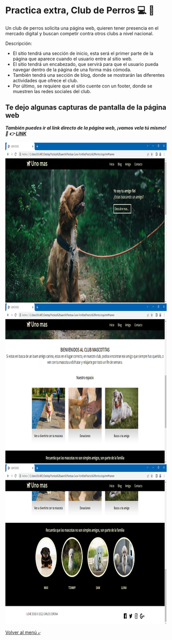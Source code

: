 # Practica extra, Club de Perros :computer: :dog:
Un club de perros solicita una página web, quieren tener presencia en el mercado digital y buscan competir contra otros clubs a nivel nacional.

Descripción:

- El sitio tendrá una sección de inicio, esta será el primer parte de la página que aparece cuando el usuario entre al sitio web.
- El sitio tendrá un encabezado, que servirá para que el usuario pueda navegar dentro de la página de una forma más cómoda.
- También tendrá una sección de blog, donde se mostrarán las diferentes actividades que ofrece el club.
- Por último, se requiere que el sitio cuente con un footer, donde se muestren las redes sociales del club.

## Te dejo algunas capturas de pantalla de la página web

***También puedes ir al link directo de la página web, ¡vamos vela tú mismo! :eyes: :point_right: [LINK](https://charliecrown.github.io/Club-De-Perros/)***

<img src="./img/club1.PNG" alt="Inicio" height="500">
<img src="./img/club2.PNG" alt="blog" height="500">
<img src="./img/club3.PNG" alt="footer" height="500">

[Volver al menú &ldca;](../README.md "Regresar a página principal")